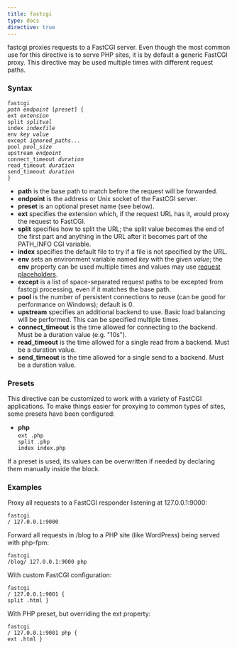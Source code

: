 ```yaml
---
title: fastcgi
type: docs
directive: true
---
```


fastcgi proxies requests to a FastCGI server. Even though the most common use for this directive is to serve PHP sites, it is by default a generic FastCGI proxy. This directive may be used multiple times with different request paths.

### Syntax

<code class="block"><span class="hl-directive">fastcgi</span> <span class="hl-arg"><i>path endpoint</i> [<i>preset</i>]</span> {
    <span class="hl-subdirective">ext</span>      <i>extension</i>
    <span class="hl-subdirective">split</span>    <i>splitval</i>
    <span class="hl-subdirective">index</span>    <i>indexfile</i>
    <span class="hl-subdirective">env</span>      <i>key value</i>
    <span class="hl-subdirective">except</span>   <i>ignored_paths...</i>
    <span class="hl-subdirective">pool</span>     <i>pool_size</i>
    <span class="hl-subdirective">upstream</span> <i>endpoint</i>
    <span class="hl-subdirective">connect_timeout</span> <i>duration</i>
    <span class="hl-subdirective">read_timeout</span>    <i>duration</i>
    <span class="hl-subdirective">send_timeout</span>    <i>duration</i>
}</code>

*   **path** is the base path to match before the request will be forwarded.
*   **endpoint** is the address or Unix socket of the FastCGI server.
*   **preset** is an optional preset name (see below).
*   **ext** specifies the extension which, if the request URL has it, would proxy the request to FastCGI.
*   **split** specifies how to split the URL; the split value becomes the end of the first part and anything in the URL after it becomes part of the PATH_INFO CGI variable.
*   **index** specifies the default file to try if a file is not specified by the URL.
*   **env** sets an environment variable named _key_ with the given _value_; the **env** property can be used multiple times and values may use [request placeholders](/docs/placeholders).
*   **except** is a list of space-separated request paths to be excepted from fastcgi processing, even if it matches the base path.
*   **pool** is the number of persistent connections to reuse (can be good for performance on Windows); default is 0.
*   **upstream** specifies an additional backend to use. Basic load balancing will be performed. This can be specified multiple times.
*   **connect_timeout** is the time allowed for connecting to the backend. Must be a duration value (e.g. "10s").
*   **read_timeout** is the time allowed for a single read from a backend. Must be a duration value.
*   **send_timeout** is the time allowed for a single send to a backend. Must be a duration value.

### Presets

This directive can be customized to work with a variety of FastCGI applications. To make things easier for proxying to common types of sites, some presets have been configured:

*   **php**  
    <code class="block"><span class="hl-subdirective">ext</span> .php
<span class="hl-subdirective">split</span> .php
<span class="hl-subdirective">index</span> index.php</code>

If a preset is used, its values can be overwritten if needed by declaring them manually inside the block.

### Examples

Proxy all requests to a FastCGI responder listening at 127.0.0.1:9000:

<code class="block"><span class="hl-directive">fastcgi</span> <span class="hl-arg">/ 127.0.0.1:9000</span></code>

Forward all requests in /blog to a PHP site (like WordPress) being served with php-fpm:

<code class="block"><span class="hl-directive">fastcgi</span> <span class="hl-arg">/blog/ 127.0.0.1:9000 php</span></code>

With custom FastCGI configuration:

<code class="block"><span class="hl-directive">fastcgi</span> <span class="hl-arg">/ 127.0.0.1:9001</span> {
	<span class="hl-subdirective">split</span> .html
}</code>

With PHP preset, but overriding the ext property:

<code class="block"><span class="hl-directive">fastcgi</span> <span class="hl-arg">/ 127.0.0.1:9001 php</span> {
	<span class="hl-subdirective">ext</span> .html
}</code>
